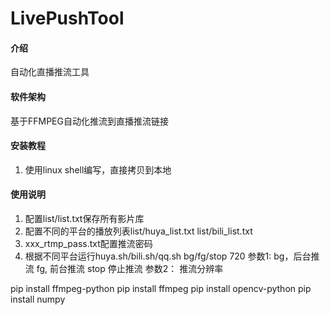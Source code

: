 # LivePushTool

#### 介绍
自动化直播推流工具

#### 软件架构
基于FFMPEG自动化推流到直播推流链接


#### 安装教程

1.  使用linux shell编写，直接拷贝到本地

#### 使用说明

1.  配置list/list.txt保存所有影片库
2.  配置不同的平台的播放列表list/huya_list.txt  list/bili_list.txt  
3.  xxx_rtmp_pass.txt配置推流密码
4.  根据不同平台运行huya.sh/bili.sh/qq.sh bg/fg/stop 720
    参数1: bg，后台推流
          fg, 前台推流
          stop 停止推流
    参数2： 推流分辨率



pip install ffmpeg-python
pip install ffmpeg
pip install opencv-python
 pip install numpy




